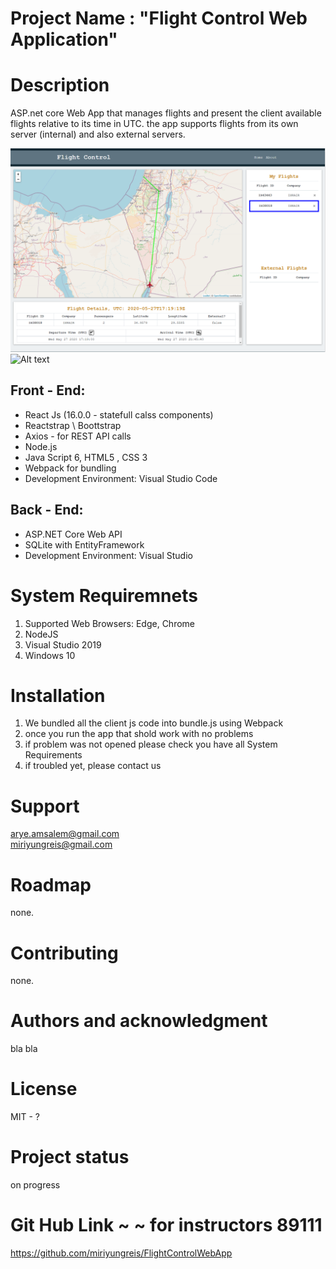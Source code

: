 # Project Name : "Flight Control Web Application"

# Description  
ASP.net core Web App that manages flights and present the client available flights relative to its time in UTC. the app supports flights from its own server (internal) and also external servers. 

![Alt text](/FlightControlWeb/ClientApp/src/images/flight_screen.PNG?raw=true "Optional Title")
![Alt text](/ClientApp/src/images/main_screen.PNG?raw=true "Optional Title")


Front - End:
-----------------------------
* React Js (16.0.0 - statefull calss components)
* Reactstrap \ Boottstrap
* Axios - for REST API calls
* Node.js
* Java Script 6, HTML5 , CSS 3
* Webpack for bundling
* Development Environment: Visual Studio Code

Back - End:
-----------------------------
* ASP.NET Core Web API
* SQLite with EntityFramework
* Development Environment: Visual Studio

# System Requiremnets  
1. Supported Web Browsers: Edge, Chrome
2. NodeJS
3. Visual Studio 2019
4. Windows 10

# Installation  
1. We bundled all the client js code into bundle.js using Webpack
2. once you run the app that shold work with no problems
3. if problem was not opened please check you have all System Requirements
4. if troubled yet, please contact us


# Support  
arye.amsalem@gmail.com  
miriyungreis@gmail.com

# Roadmap  
none.

# Contributing  
none.

# Authors and acknowledgment  
bla bla

# License  
MIT - ?

# Project status  
on progress

# Git Hub Link ~ ~ for instructors 89111
https://github.com/miriyungreis/FlightControlWebApp

